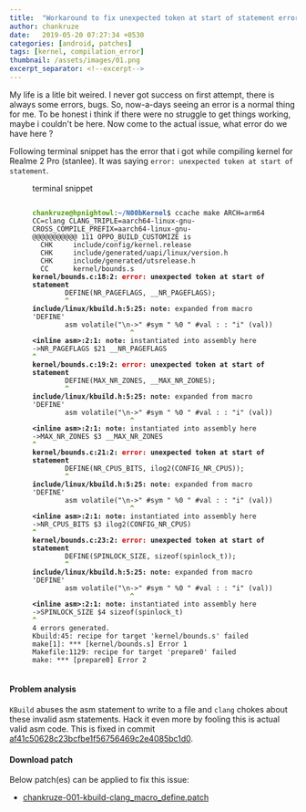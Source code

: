 ```yaml
---
title:  "Workaround to fix unexpected token at start of statement error with clang"
author: chankruze
date:   2019-05-20 07:27:34 +0530
categories: [android, patches]
tags: [kernel, compilation_error]
thumbnail: /assets/images/01.png
excerpt_separator: <!--excerpt-->
---
```

My life is a litle bit weired. I never got success on first attempt, there is always some errors, bugs. So, now-a-days seeing an error
is a normal thing for me. To be honest i think if there were no struggle to get things working, maybe i couldn't be here. Now come to the
actual issue, what error do we have here ?
<!--excerpt-->
Following terminal snippet has the error that i got while compiling kernel for Realme 2 Pro (stanlee). It was saying `error: unexpected token at start of statement`.
<figure>
<figcaption>terminal snippet</figcaption>
<pre class="prettyprint linenums">
<code>
<font color="#4E9A06"><b>chankruze@hpnightowl</b></font>:<font color="#3465A4"><b>~/N00bKernel</b></font>$ ccache make ARCH=arm64 CC=clang CLANG_TRIPLE=aarch64-linux-gnu- CROSS_COMPILE_PREFIX=aarch64-linux-gnu-
@@@@@@@@@@@ 111 OPPO_BUILD_CUSTOMIZE is 
  CHK     include/config/kernel.release
  CHK     include/generated/uapi/linux/version.h
  CHK     include/generated/utsrelease.h
  CC      kernel/bounds.s
<b>kernel/bounds.c:18:2: </b><font color="#CC0000"><b>error: </b></font><b>unexpected token at start of statement</b>
        DEFINE(NR_PAGEFLAGS, __NR_PAGEFLAGS);
<font color="#4E9A06"><b>        ^</b></font>
<b>include/linux/kbuild.h:5:25: </b><font color="#2E3436"><b>note: </b></font>expanded from macro &apos;DEFINE&apos;
        asm volatile(&quot;\n-&gt;&quot; #sym &quot; %0 &quot; #val : : &quot;i&quot; (val))
<font color="#4E9A06"><b>                        ^</b></font>
<b>&lt;inline asm&gt;:2:1: </b><font color="#2E3436"><b>note: </b></font>instantiated into assembly here
-&gt;NR_PAGEFLAGS $21 __NR_PAGEFLAGS
<font color="#4E9A06"><b>^</b></font>
<b>kernel/bounds.c:19:2: </b><font color="#CC0000"><b>error: </b></font><b>unexpected token at start of statement</b>
        DEFINE(MAX_NR_ZONES, __MAX_NR_ZONES);
<font color="#4E9A06"><b>        ^</b></font>
<b>include/linux/kbuild.h:5:25: </b><font color="#2E3436"><b>note: </b></font>expanded from macro &apos;DEFINE&apos;
        asm volatile(&quot;\n-&gt;&quot; #sym &quot; %0 &quot; #val : : &quot;i&quot; (val))
<font color="#4E9A06"><b>                        ^</b></font>
<b>&lt;inline asm&gt;:2:1: </b><font color="#2E3436"><b>note: </b></font>instantiated into assembly here
-&gt;MAX_NR_ZONES $3 __MAX_NR_ZONES
<font color="#4E9A06"><b>^</b></font>
<b>kernel/bounds.c:21:2: </b><font color="#CC0000"><b>error: </b></font><b>unexpected token at start of statement</b>
        DEFINE(NR_CPUS_BITS, ilog2(CONFIG_NR_CPUS));
<font color="#4E9A06"><b>        ^</b></font>
<b>include/linux/kbuild.h:5:25: </b><font color="#2E3436"><b>note: </b></font>expanded from macro &apos;DEFINE&apos;
        asm volatile(&quot;\n-&gt;&quot; #sym &quot; %0 &quot; #val : : &quot;i&quot; (val))
<font color="#4E9A06"><b>                        ^</b></font>
<b>&lt;inline asm&gt;:2:1: </b><font color="#2E3436"><b>note: </b></font>instantiated into assembly here
-&gt;NR_CPUS_BITS $3 ilog2(CONFIG_NR_CPUS)
<font color="#4E9A06"><b>^</b></font>
<b>kernel/bounds.c:23:2: </b><font color="#CC0000"><b>error: </b></font><b>unexpected token at start of statement</b>
        DEFINE(SPINLOCK_SIZE, sizeof(spinlock_t));
<font color="#4E9A06"><b>        ^</b></font>
<b>include/linux/kbuild.h:5:25: </b><font color="#2E3436"><b>note: </b></font>expanded from macro &apos;DEFINE&apos;
        asm volatile(&quot;\n-&gt;&quot; #sym &quot; %0 &quot; #val : : &quot;i&quot; (val))
<font color="#4E9A06"><b>                        ^</b></font>
<b>&lt;inline asm&gt;:2:1: </b><font color="#2E3436"><b>note: </b></font>instantiated into assembly here
-&gt;SPINLOCK_SIZE $4 sizeof(spinlock_t)
<font color="#4E9A06"><b>^</b></font>
4 errors generated.
Kbuild:45: recipe for target &apos;kernel/bounds.s&apos; failed
make[1]: *** [kernel/bounds.s] Error 1
Makefile:1129: recipe for target &apos;prepare0&apos; failed
make: *** [prepare0] Error 2
</code>
</pre>
</figure>

#### Problem analysis

`KBuild` abuses the asm statement to write to a file and `clang` chokes about these invalid asm statements. Hack it even more by fooling this is actual valid asm code.
This is fixed in commit [af41c50628c23bcfbe1f56756469c2e4085bc1d0](https://github.com/N00bKernel/stanlee/commit/af41c50628c23bcfbe1f56756469c2e4085bc1d0).

#### Download patch

Below patch(es) can be applied to fix this issue:
- [chankruze-001-kbuild-clang_macro_define.patch](https://raw.githubusercontent.com/chankruze/studious-waddle/master/chankruze-001-kbuild-clang_macro_define.patch)

